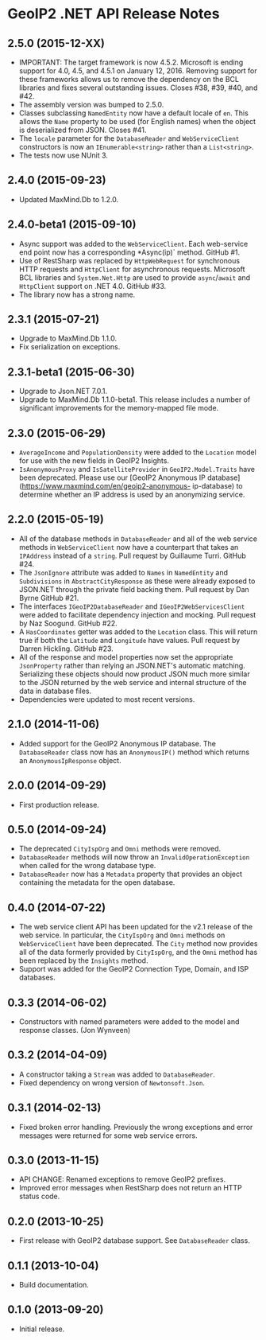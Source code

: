 GeoIP2 .NET API Release Notes
=============================

2.5.0 (2015-12-XX)
------------------

* IMPORTANT: The target framework is now 4.5.2. Microsoft is ending support
  for 4.0, 4.5, and 4.5.1 on January 12, 2016. Removing support for these
  frameworks allows us to remove the dependency on the BCL libraries and fixes
  several outstanding issues. Closes #38, #39, #40, and #42.
* The assembly version was bumped to 2.5.0.
* Classes subclassing `NamedEntity` now have a default locale of `en`. This
  allows the `Name` property to be used (for English names) when the object is
  deserialized from JSON. Closes #41.
* The `locale` parameter for the `DatabaseReader` and `WebServiceClient`
  constructors is now an `IEnumerable<string>` rather than a `List<string>`.
* The tests now use NUnit 3.

2.4.0 (2015-09-23)
------------------

* Updated MaxMind.Db to 1.2.0.

2.4.0-beta1 (2015-09-10)
------------------------

* Async support was added to the `WebServiceClient`. Each web-service end
  point now has a corresponding *Async(ip)` method. GitHub #1.
* Use of RestSharp was replaced by `HttpWebRequest` for synchronous HTTP
  requests and `HttpClient` for asynchronous requests. Microsoft BCL libraries
  and `System.Net.Http` are used to provide `async`/`await` and `HttpClient`
  support on .NET 4.0. GitHub #33.
* The library now has a strong name.

2.3.1 (2015-07-21)
------------------

* Upgrade to MaxMind.Db 1.1.0.
* Fix serialization on exceptions.

2.3.1-beta1 (2015-06-30)
------------------------

* Upgrade to Json.NET 7.0.1.
* Upgrade to MaxMind.Db 1.1.0-beta1. This release includes a number of
  significant improvements for the memory-mapped file mode.

2.3.0 (2015-06-29)
------------------

* `AverageIncome` and `PopulationDensity` were added to the `Location`
  model for use with the new fields in GeoIP2 Insights.
* `IsAnonymousProxy` and `IsSatelliteProvider` in `GeoIP2.Model.Traits` have
  been deprecated. Please use our [GeoIP2 Anonymous IP
  database](https://www.maxmind.com/en/geoip2-anonymous- ip-database) to
  determine whether an IP address is used by an anonymizing service.

2.2.0 (2015-05-19)
------------------

* All of the database methods in `DatabaseReader` and all of the web service
  methods in `WebServiceClient` now have a counterpart that takes an
  `IPAddress` instead of a `string`. Pull request by Guillaume Turri. GitHub
  #24.
* The `JsonIgnore` attribute was added to `Names` in `NamedEntity` and
  `Subdivisions` in `AbstractCityResponse` as  these were already exposed to
  JSON.NET through the private field backing them. Pull request by Dan Byrne
  GitHub #21.
* The interfaces `IGeoIP2DatabaseReader` and `IGeoIP2WebServicesClient` were
  added to facilitate dependency injection and mocking. Pull request by Naz
  Soogund. GitHub #22.
* A `HasCoordinates` getter was added to the `Location` class. This will
  return true if both the `Latitude` and `Longitude` have values. Pull request
  by Darren Hickling. GitHub #23.
* All of the response and model properties now set the appropriate
  `JsonProperty` rather than relying an JSON.NET's automatic matching.
  Serializing these objects should now product JSON much more similar to the
  JSON returned by the web service and internal structure of the data in
  database files.
* Dependencies were updated to most recent versions.

2.1.0 (2014-11-06)
------------------

* Added support for the GeoIP2 Anonymous IP database. The `DatabaseReader`
  class now has an `AnonymousIP()` method which returns an
  `AnonymousIpResponse` object.

2.0.0 (2014-09-29)
------------------

* First production release.

0.5.0 (2014-09-24)
------------------

* The deprecated `CityIspOrg` and `Omni` methods were removed.
* `DatabaseReader` methods will now throw an `InvalidOperationException` when
  called for the wrong database type.
* `DatabaseReader` now has a `Metadata` property that provides an object
   containing the metadata for the open database.

0.4.0 (2014-07-22)
------------------

* The web service client API has been updated for the v2.1 release of the web
  service. In particular, the `CityIspOrg` and `Omni` methods on
  `WebServiceClient` have been deprecated. The `City` method now provides all
  of the data formerly provided by `CityIspOrg`, and the `Omni` method has
  been replaced by the `Insights` method.
* Support was added for the GeoIP2 Connection Type, Domain, and ISP databases.


0.3.3 (2014-06-02)
------------------

* Constructors with named parameters were added to the model and response
  classes. (Jon Wynveen)

0.3.2 (2014-04-09)
------------------

* A constructor taking a `Stream` was added to `DatabaseReader`.
* Fixed dependency on wrong version of `Newtonsoft.Json`.

0.3.1 (2014-02-13)
------------------

* Fixed broken error handling. Previously the wrong exceptions and error
  messages were returned for some web service errors.

0.3.0 (2013-11-15)
------------------

* API CHANGE: Renamed exceptions to remove GeoIP2 prefixes.
* Improved error messages when RestSharp does not return an HTTP status code.

0.2.0 (2013-10-25)
------------------

* First release with GeoIP2 database support. See `DatabaseReader` class.

0.1.1 (2013-10-04)
------------------

* Build documentation.

0.1.0 (2013-09-20)
------------------

* Initial release.
